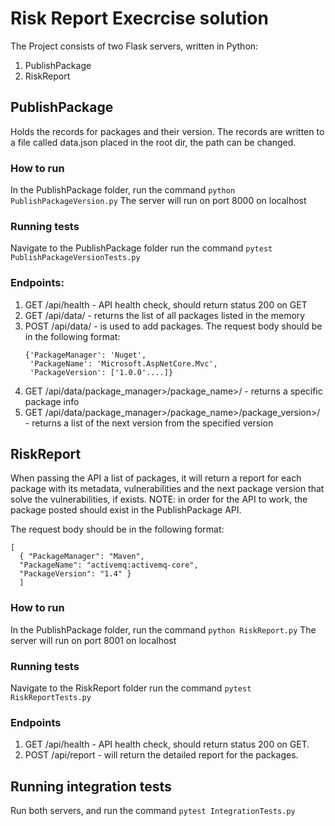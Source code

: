 # Risk Report Execrcise solution

The Project consists of two Flask servers, written in Python:
1. PublishPackage
2. RiskReport


## PublishPackage
Holds the records for packages and their version. 
The records are written to a file called data.json placed in the root dir, the path can be changed.

### How to run
In the PublishPackage folder, run the command ```python PublishPackageVersion.py```
The server will run on port 8000 on localhost

### Running tests
Navigate to the PublishPackage folder
run the command ```pytest PublishPackageVersionTests.py```

### Endpoints:

1. GET /api/health - API health check, should return status 200 on GET 
2. GET /api/data/ - returns the list of all packages listed in the memory
3. POST /api/data/ - is used to add packages. The request body should be in the following format:
    ```
    {'PackageManager': 'Nuget',
     'PackageName': 'Microsoft.AspNetCore.Mvc',
     'PackageVersion': ['1.0.0'....]}
    ```
4. GET /api/data/package_manager>/package_name>/ - returns a specific package info
5. GET /api/data/package_manager>/package_name>/package_version>/ - returns a list of the next version from the specified version 

## RiskReport
When passing the API a list of packages, it will return a report for each package with its metadata, vulnerabilities and the next package version that solve the vulnerabilities, if exists.
NOTE: in order for the API to work, the package posted should exist in the PublishPackage API.

The request body should be in the following format: 
```
[
  { "PackageManager": "Maven",
  "PackageName": "activemq:activemq-core",
  "PackageVersion": "1.4" }
  ]
```

### How to run
In the PublishPackage folder, run the command ```python RiskReport.py```
The server will run on port 8001 on localhost

### Running tests
Navigate to the RiskReport folder
run the command ```pytest RiskReportTests.py```

### Endpoints
1. GET /api/health - API health check, should return status 200 on GET.
2. POST /api/report - will return the detailed report for the packages. 


## Running integration tests
Run both servers, and run the command ```pytest IntegrationTests.py```